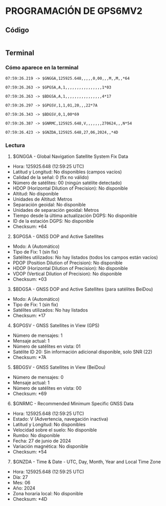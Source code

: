 # PROGRAMACIÓN DE GPS6MV2
## Código
```ino

```
## Terminal
### Cómo aparece en la terminal
```
07:59:26.219 -> $GNGGA,125925.648,,,,,0,00,,,M,,M,,*64

07:59:26.263 -> $GPGSA,A,1,,,,,,,,,,,,,,,,1*03

07:59:26.263 -> $BDGSA,A,1,,,,,,,,,,,,,,,,4*17

07:59:26.297 -> $GPGSV,1,1,01,20,,,22*7A

07:59:26.343 -> $BDGSV,0,1,00*69

07:59:26.387 -> $GNRMC,125925.648,V,,,,,,,270624,,,N*54

07:59:26.423 -> $GNZDA,125925.648,27,06,2024,,*4D
```

###  Lectura
1. $GNGGA - Global Navigation Satellite System Fix Data
- Hora: 125925.648 (12:59:25 UTC)
- Latitud y Longitud: No disponibles (campos vacíos)
- Calidad de la señal: 0 (fix no válido)
- Número de satélites: 00 (ningún satélite detectado)
- HDOP (Horizontal Dilution of Precision): No disponible
- Altitud: No disponible
- Unidades de Altitud: Metros
- Separación geoidal: No disponible
- Unidades de separación geoidal: Metros
- Tiempo desde la última actualización DGPS: No disponible
- ID de la estación DGPS: No disponible
- Checksum: *64
2. $GPGSA - GNSS DOP and Active Satellites
- Modo: A (Automático)
- Tipo de Fix: 1 (sin fix)
- Satélites utilizados: No hay listados (todos los campos están vacíos)
- PDOP (Position Dilution of Precision): No disponible
- HDOP (Horizontal Dilution of Precision): No disponible
- VDOP (Vertical Dilution of Precision): No disponible
- Checksum: *03
3. $BDGSA - GNSS DOP and Active Satellites (para satélites BeiDou)
- Modo: A (Automático)
- Tipo de Fix: 1 (sin fix)
- Satélites utilizados: No hay listados
- Checksum: *17
4. $GPGSV - GNSS Satellites in View (GPS)
- Número de mensajes: 1
- Mensaje actual: 1
- Número de satélites en vista: 01
- Satélite ID 20: Sin información adicional disponible, solo SNR (22)
- Checksum: *7A
5. $BDGSV - GNSS Satellites in View (BeiDou)
- Número de mensajes: 0
- Mensaje actual: 1
- Número de satélites en vista: 00
- Checksum: *69
6. $GNRMC - Recommended Minimum Specific GNSS Data
- Hora: 125925.648 (12:59:25 UTC)
- Estado: V (Advertencia, navegación inactiva)
- Latitud y Longitud: No disponibles
- Velocidad sobre el suelo: No disponible
- Rumbo: No disponible
- Fecha: 27 de junio de 2024
- Variación magnética: No disponible
- Checksum: *54
7. $GNZDA - Time & Date - UTC, Day, Month, Year and Local Time Zone
- Hora: 125925.648 (12:59:25 UTC)
- Día: 27
- Mes: 06
- Año: 2024
- Zona horaria local: No disponible
- Checksum: *4D